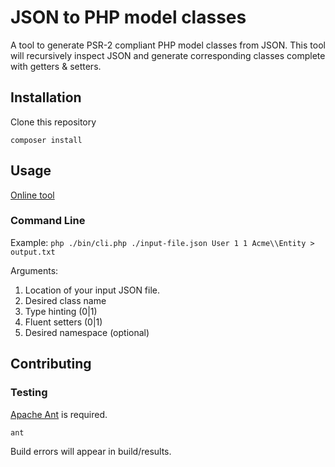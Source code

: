 # JSON to PHP model classes
A tool to generate PSR-2 compliant PHP model classes from JSON. This tool will 
recursively inspect JSON and generate corresponding classes complete with getters &
setters.

## Installation
Clone this repository

`composer install`

## Usage

[Online tool](https://json2php.strikebit.io/)

### Command Line
Example: 
`php ./bin/cli.php ./input-file.json User 1 1 Acme\\Entity > output.txt`

Arguments:
1. Location of your input JSON file.
2. Desired class name
3. Type hinting (0|1)
4. Fluent setters (0|1)
5. Desired namespace (optional)

## Contributing
### Testing
[Apache Ant](https://ant.apache.org/) is required.

`ant`

Build errors will appear in build/results.
